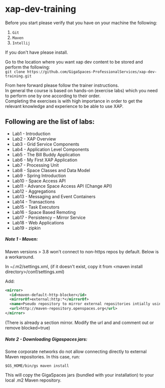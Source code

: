 # xap-dev-training

Before you start please verify that you have on your machine the following:<br>
1. `Git`
2. `Maven`
3. `Intellij`

If you don't have please install.

Go to the location where you want xap dev content to be stored and perform the following:<br>
`git clone https://github.com/GigaSpaces-ProfessionalServices/xap-dev-training.git`

From here forward please follow the trainer instructions.<br>
In general the course is based on hands-on (exercise labs) which you need to perform one by one according to their order. <br>
Completing the exercises is with high importance in order to get the relevant knowledge and experience to be able to use XAP.
 
## Following are the list of labs:

* Lab1 - Introduction
* Lab2 - XAP Overview
* Lab3 - Grid Service Components
* Lab4 - Application Level Components
* Lab5 - The Bill Buddy Application
* Lab6 - My First XAP Application
* Lab7 - Processing Unit
* Lab8 - Space Classes and Data Model
* Lab9 - Spring Introduction
* Lab10 - Space Access API
* Lab11 - Advance Space Access API (Change API)
* Lab12 - Aggregations
* Lab13 - Messaging and Event Containers
* Lab14 - Transactions
* Lab15 - Task Executors
* Lab16 - Space Based Remoting
* Lab17 - Persistency – Mirror Service
* Lab18 - Web Applications
* Lab19 - zipkin

##### Note 1 - Maven:

Maven versions &gt; 3.8 won't connect to non-https repos by default. Below is a workaround.

In ~/.m2/settings.xml, (if it doesn't exist, copy it from &lt;maven install directory&gt;/conf/settings.xml)

Add:
```xml
<mirror>
  <id>maven-default-http-blocker</id>
  <mirrorOf>external:http:*</mirrorOf>
  <name>Pseudo repository to mirror external repositories intially using HTTP.</name>
  <url>http://maven-repository.openspaces.org</url>
</mirror>
```
(There is already a section mirror. Modify the url and and comment out or remove blocked=true)

##### Note 2 - Downloading Gigaspaces jars:

Some corporate networks do not allow connecting directly to external Maven repositories. In this case, run:

`$GS_HOME/bin/gs maven install`

This will copy the GigaSpaces jars (bundled with your installation) to your local .m2 Maven repository.
